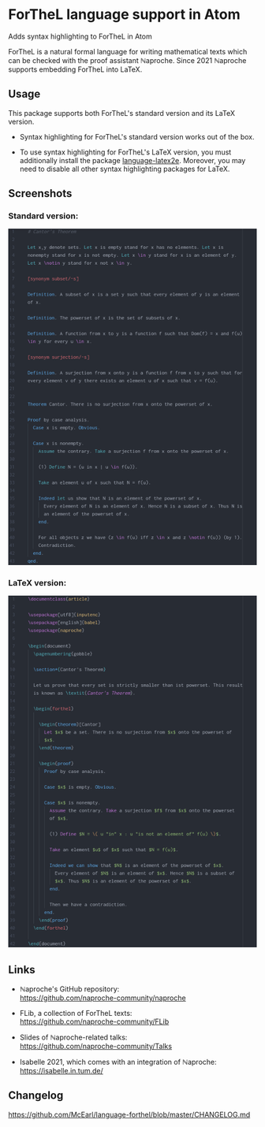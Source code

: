 # ForTheL language support in Atom

Adds syntax highlighting to ForTheL in Atom

ForTheL is a natural formal language for writing mathematical texts which can be
checked with the proof assistant ℕaproche. Since 2021 ℕaproche supports
embedding ForTheL into LaTeX.


## Usage

This package supports both ForTheL's standard version and its LaTeX version.

* Syntax highlighting for ForTheL's standard version works out of the box.

* To use syntax highlighting for ForTheL's LaTeX version, you must additionally
  install the package [language-latex2e](https://atom.io/packages/language-latex2e).
  Moreover, you may need to disable all other syntax highlighting packages for
  LaTeX.


## Screenshots

### Standard version:

![A screenshot of language-forthel (standard ForTheL)](screenshots/plain-forthel.png)


### LaTeX version:

![A screenshot of language-forthel (LaTeX ForTheL)](screenshots/latex-forthel.png)


## Links

* ℕaproche's GitHub repository:  
  <https://github.com/naproche-community/naproche>

* FLib, a collection of ForTheL texts:  
  <https://github.com/naproche-community/FLib>

* Slides of ℕaproche-related talks:  
  <https://github.com/naproche-community/Talks>

* Isabelle 2021, which comes with an integration of ℕaproche:  
  <https://isabelle.in.tum.de/>


## Changelog

<https://github.com/McEarl/language-forthel/blob/master/CHANGELOG.md>
